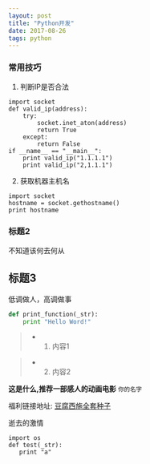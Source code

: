 ```yaml
---
layout: post
title: "Python开发"
date: 2017-08-26
tags: python
---
```



### 常用技巧

1. 判断IP是否合法

```
import socket
def valid_ip(address):
    try:
        socket.inet_aton(address)
        return True
    except:
        return False
if __name__ == "__main__":
    print valid_ip("1.1.1.1")
    print valid_ip("2,1.1.1")
```
2. 获取机器主机名

```
import socket
hostname = socket.gethostname()
print hostname
```

### 标题2

不知道该何去何从

## 标题3

低调做人，高调做事

```python
def print_function(_str):
    print "Hello Word!"
```

>* 1. 内容1

>* 2. 内容2

**这是什么,推荐一部感人的动画电影** `你的名字`

福利链接地址:
[豆腐西施全套种子](http://www.pyfeng.com)

逝去的激情

```
import os
def test(_str):
   print "a"
```
